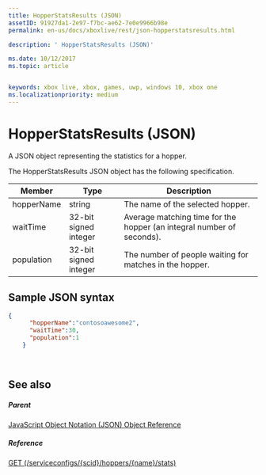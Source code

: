 ```yaml
---
title: HopperStatsResults (JSON)
assetID: 91927da1-2e97-f7bc-ae62-7e0e9966b98e
permalink: en-us/docs/xboxlive/rest/json-hopperstatsresults.html

description: ' HopperStatsResults (JSON)'

ms.date: 10/12/2017
ms.topic: article


keywords: xbox live, xbox, games, uwp, windows 10, xbox one
ms.localizationpriority: medium
---
```



# HopperStatsResults (JSON)
A JSON object representing the statistics for a hopper. 
<a id="ID4EN"></a>

  
 
The HopperStatsResults JSON object has the following specification.
 
| Member| Type| Description| 
| --- | --- | --- | 
| hopperName| string| The name of the selected hopper.| 
| waitTime| 32-bit signed integer| Average matching time for the hopper (an integral number of seconds). | 
| population| 32-bit signed integer| The number of people waiting for matches in the hopper.| 
  
<a id="ID4EW"></a>

 
## Sample JSON syntax 
 

```json
{
      "hopperName":"contosoawesome2",
      "waitTime":30,
      "population":1
    }
  
    
```

  
<a id="ID4EGB"></a>

 
## See also
 
<a id="ID4EIB"></a>

 
##### Parent 

[JavaScript Object Notation (JSON) Object Reference](atoc-xboxlivews-reference-json.md)

  
<a id="ID4EUB"></a>

 
##### Reference 

[GET (/serviceconfigs/{scid}/hoppers/{name}/stats)](../uri/matchtickets/uri-serviceconfigsscidhoppershoppernamestatsget.md)

   